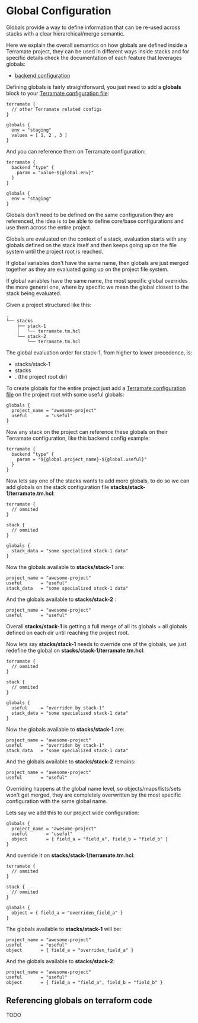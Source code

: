 # Global Configuration

Globals provide a way to define information that can be re-used
across stacks with a clear hierarchical/merge semantic.

Here we explain the overall semantics on how globals are defined
inside a Terramate project, they can be used in different ways
inside stacks and for specific details check the documentation
of each feature that leverages globals: 

* [backend configuration](backend-config.md)

Defining globals is fairly straightforward, you just need to
add a **globals** block to your [Terramate configuration file](config.md):

```hcl
terramate {
  // other Terramate related configs
}

globals {
  env = "staging"
  values = [ 1, 2 , 3 ]
}
```

And you can reference them on Terramate configuration:

```hcl
terramate {
  backend "type" {
    param = "value-${global.env}"
  }
}

globals {
  env = "staging"
}
```

Globals don't need to be defined on the same configuration
they are referenced, the idea is to be able to define
core/base configurations and use them across the entire project.

Globals are evaluated on the context of a stack, evaluation starts
with any globals defined on the stack itself and then keeps going up
on the file system until the project root is reached.

If global variables don't have the same name, then globals are just merged
together as they are evaluated going up on the project file system.

If global variables have the same name, the most specific global overrides
the more general one, where by specific we mean the global closest to the
stack being evaluated.

Given a project structured like this:

```
.
└── stacks
    ├── stack-1
    │   └── terramate.tm.hcl
    └── stack-2
        └── terramate.tm.hcl
```

The global evaluation order for stack-1, from higher to lower precedence, is:

* stacks/stack-1
* stacks
* . (the project root dir)

To create globals for the entire project just add a
[Terramate configuration file](config.md) on the project
root with some useful globals:

```hcl
globals {
  project_name = "awesome-project"
  useful       = "useful"
}
```

Now any stack on the project can reference these globals on their
Terramate configuration, like this backend config example:

```hcl
terramate {
  backend "type" {
    param = "${global.project_name}-${global.useful}"
  }
}
```

Now lets say one of the stacks wants to add more globals, to do
so we can add globals on the stack configuration file
**stacks/stack-1/terramate.tm.hcl**:

```hcl
terramate {
  // ommited
}

stack {
  // ommited
}

globals {
  stack_data = "some specialized stack-1 data"
}
```

Now the globals available to **stacks/stack-1** are:

```
project_name = "awesome-project"
useful       = "useful"
stack_data   = "some specialized stack-1 data"
```

And the globals available to **stacks/stack-2** :

```
project_name = "awesome-project"
useful       = "useful"
```

Overall **stacks/stack-1** is getting a full merge of all
its globals + all globals defined on each dir until reaching
the project root.

Now lets say **stacks/stack-1** needs to override one of the globals,
we just redefine the global on **stacks/stack-1/terramate.tm.hcl**:

```hcl
terramate {
  // ommited
}

stack {
  // ommited
}

globals {
  useful     = "overriden by stack-1"
  stack_data = "some specialized stack-1 data"
}
```

Now the globals available to **stacks/stack-1** are:

```
project_name = "awesome-project"
useful       = "overriden by stack-1"
stack_data   = "some specialized stack-1 data"
```

And the globals available to **stacks/stack-2** remains:

```
project_name = "awesome-project"
useful       = "useful"
```

Overriding happens at the global name level, so objects/maps/lists/sets
won't get merged, they are completely overwritten by the most
specific configuration with the same global name.

Lets say we add this to our project wide configuration:

```hcl
globals {
  project_name = "awesome-project"
  useful       = "useful"
  object       = { field_a = "field_a", field_b = "field_b" }
}
```

And override it on **stacks/stack-1/terramate.tm.hcl**:

```hcl
terramate {
  // ommited
}

stack {
  // ommited
}

globals {
  object = { field_a = "overriden_field_a" }
}
```

The globals available to **stacks/stack-1** will be:

```
project_name = "awesome-project"
useful       = "useful"
object       = { field_a = "overriden_field_a" }
```

And the globals available to **stacks/stack-2**:

```
project_name = "awesome-project"
useful       = "useful"
object       = { field_a = "field_a", field_b = "field_b" }
```


## Referencing globals on terraform code

TODO
